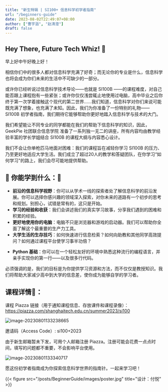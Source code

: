 ```yaml
---
title: "新生特辑 | SI100+ 信息科学初学者指南"
url: "/beginners-guide"
date: 2023-08-02T22:49:07+08:00
author: ["曹宇涵", "赵清澄"]
draft: false
---
```


## Hey There, Future Tech Whiz! 🙌

早上好中午好晚上好！

相信你们中的很多人都对信息科学充满了好奇；而无论你的专业是什么，信息科学也将会成为你们未来的生活中不可缺少的一部分。

或许你已经听说过信息科学技术导论——也就是 SI100B ——的课程难度，对自己能否跟上课程抱有一些紧张；或许你仅仅浅尝辄止地使用过电脑，高中毕业之后你终于第一次学着接触这个现代的第二世界......我们知道，信息科学对你们来说可能既充满了想象，也充满了未知。因此，我们为你准备了一份特别的礼物—— SI100B 初学者指南，我们期待它能够帮助你更好地踏入信息科学与技术的大门。

我们希望能让不同专业的同学都能在我们的帮助下信息科学的知识，因此，GeekPie 社团联合信息学院 准备了一系列独一无二的讲座，所有内容均由教学经验丰富的学长学姐结合 SI100B 的课程大纲与内容悉心设计。

我们不会让你单枪匹马地面对困难：我们的课程旨在减轻你学习 SI100B 的压力、乃至更好地适应大学生活。我们成立了超过20人的教学和答疑团队，在你学习“如何学习"的路上，我们会尽可能地提供帮助。

## 🌟 你能学到什么：🌟

- **前沿的信息科学视野**：你可以从学术一线的探索者处了解信息科学的前沿发展。你可以选择你感兴趣的领域深入探索，对你未来的道路有一个初步的思考和规划。别担心，试错是常有的，这只是开始。
- **学习的经验和收获**：我们会讲述我们的真实学习故事，分享我们遇到的困难和积累的经验。
- **更好地使用你的电脑**：电脑不只是浏览器和游戏的启动器。我们可以帮助你全面了解这个最重要的生产力工具。
- **大学生活的生存技巧**：如何快速进行信息检索？如何向助教和其他同学高效提问？如何通过课程平台使学习事半功倍？

* **Python 基础**：你可以在一个轻松友好的环境中熟悉这种流行的编程语言，并亲手实现你的第一行——以及很多行代码。

必须强调的是，我们的目标是为你提供学习资源和方法，而不仅仅是教授知识。我们将帮助大家减少高中到大学的信息差，使你成为能够自学的学习者。 

## 课程详情🎯：

课程 Piazza 链接（用于通知课程信息、存放课件和课程录像）：https://piazza.com/shanghaitech.edu.cn/summer2023/si100

![image-20230801133238665](/posts/BeginnerGuide/images/PIAZZA.jpg)

邀请码（Access Code）: si100+2023

由于新生邮箱暂未下发，可用个人邮箱注册 Piazza。注册可能会花费一点点时间，填写的问题都不重要，不会影响平台使用。

![image-20230801133340717](/posts/BeginnerGuide/images/QQ.jpg)

愿这份初学者指南成为你探索信息科学世界的指南针。一起来学习吧！

{{< figure src="/posts/BeginnerGuide/images/poster.jpg" title="设计：付悦" >}}

